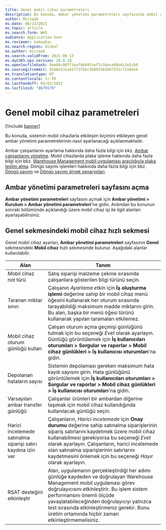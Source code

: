 ```yaml
---
title: Genel mobil cihaz parametreleri
description: Bu konuda, Ambar yönetimi parametreleri sayfasında mobil cihaz ayarlarının nasıl yapılandırılacağı açıklanmaktadır.
author: Mirzaab
ms.date: 08/13/2021
ms.topic: article
ms.search.form: WHS
audience: Application User
ms.reviewer: kamaybac
ms.search.region: Global
ms.author: mirzaab
ms.search.validFrom: 2021-08-13
ms.dyn365.ops.version: 10.0.18
ms.openlocfilehash: 0ae04c86ff1eafb649fcef7c34ace66bdc3e5cb8
ms.sourcegitcommit: 9166e531ae5773f5bc3bd02501b67331cf216da4
ms.translationtype: HT
ms.contentlocale: tr-TR
ms.lasthandoff: 05/03/2022
ms.locfileid: "8679179"
---
```

# <a name="global-mobile-device-parameters"></a>Genel mobil cihaz parametreleri

[!include [banner](../includes/banner.md)]

Bu konuda, sistemin mobil cihazlarla etkileşim biçimini etkileyen genel ambar yönetimi parametrelerinin nasıl ayarlanacağı açıklanmaktadır.

Ambar çalışanlarını ayarlama hakkında daha fazla bilgi için bkz. [Ambar çalışanlarını yönetme](manage-warehouse-workers.md). Mobil cihazlarda plaka işleme hakkında daha fazla bilgi için bkz. [Warehouse Management mobil uygulaması aracılığıyla plaka teslim alma](warehousing-mobile-device-app-license-plate-receiving.md). Döngü sayımı işlemleri hakkında daha fazla bilgi için bkz. [Döngü sayımı](cycle-counting.md) ve [Döngü sayımı örnek senaryoları](cycle-counting-scenarios.md).

## <a name="open-the-warehouse-management-parameters-page"></a>Ambar yönetimi parametreleri sayfasını açma

**Ambar yönetimi parametreleri** sayfasını açmak için **Ambar yönetimi \> Kurulum \> Ambar yönetimi parametreleri**'ne gidin. Ardından bu konunun sonraki bölümünde açıklandığı üzere mobil cihaz işi ile ilgili alanları ayarlayabilirsiniz.

## <a name="mobile-device-fasttab-on-the-general-tab"></a>Genel sekmesindeki mobil cihaz hızlı sekmesi

Genel mobil cihaz ayarları, **Ambar yönetimi parametreleri** sayfasının **Genel** sekmesindeki **Mobil cihaz** hızlı sekmesinde bulunur. Aşağıdaki alanlar kullanılabilir.

| Alan | Tanım |
|---|---|
| Mobil cihaz not türü | Satış siparişi malzeme çekme sırasında çalışanlara gösterilen bilgi türünü seçin. |
| Taranan miktar sınırı | Çalışanın *Ayarlama etkin* için **İş oluşturma işlemi** değerine sahip bir mobil cihaz menü öğesini kullanarak her oturum sırasında tarayabildiği maksimum madde miktarını girin. Bu alan, başka bir menü öğesi türünü kullanarak yapılan taramaları etkilemez. |
| Mobil cihaz oturum günlüğü kullan | Çalışan oturum açma geçmişi günlüğünü tutmak için bu seçeneği *Evet* olarak ayarlayın. Günlüğü görüntülemek için **İş kullanıcıları oturumları \> Sorgular ve raporlar \> Mobil cihaz günlükleri \> İş kullanıcısı oturumları**'na gidin. |
| Depolanan hataların sayısı | Sistemin depolaması gereken maksimum hata kaydı sayısını girin. Hata günlüğünü görüntülemek için **İş kullanıcıları oturumları \> Sorgular ve raporlar \> Mobil cihaz günlükleri \> İş kullanıcısı oturumları**'na gidin. |
| Varsayılan ambar transfer günlüğü | Çalışanlar ürünleri bir ambardan diğerine taşımak için mobil cihaz kullandığında kullanılacak günlüğü seçin. |
| Harici incelemede satınalma siparişi satırı kaydına izin ver | Çalışanların, *Harici incelemede* için **Onay durumu** değerine sahip satınalma siparişlerinin sipariş satırlarını kaydetmek üzere mobil cihaz kullanabilmesi gerekiyorsa bu seçeneği *Evet* olarak ayarlayın. Çalışanların, harici incelemede olan satınalma siparişlerinin satırlarını kaydetmesini önlemek için bu seçeneği *Hayır* olarak ayarlayın. |
| RSAT desteğini etkinleştir | Alan, uygulamanın gerçekleştirdiği her adımı günlüğe kaydeden ve doğrulayan Warehouse Management mobil uygulaması görev doğrulayıcısını etkinleştirir. Bu işlem sistem performansını önemli ölçüde yavaşlatabileceğinden doğrulayıcıyı yalnızca test sırasında etkinleştirmeniz gerekir. Bunu üretim ortamında hiçbir zaman etkinleştirmemelisiniz. |
